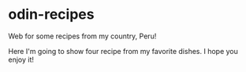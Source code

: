 # odin-recipes
Web for some recipes from my country, Peru!

Here I'm going to show four recipe from my favorite dishes. I hope you enjoy it!
